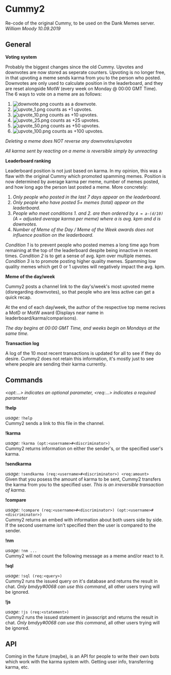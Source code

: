 # Cummy2

Re-code of the original Cummy, to be used on the Dank Memes server. <br>
_William Moody 10.09.2019_ <br>

## General

**Voting system**

Probably the biggest changes since the old Cummy. Upvotes and downvotes are now stored as seperate counters. Upvoting is no longer free, in that upvoting a meme sends karma from you to the person who posted. Downvotes are only used to calculate position in the leaderboard, and they are reset alongside MotW (every week on Monday @ 00:00 GMT Time). The 6 ways to vote on a meme are as follows:

1. ![downvote.png](https://i.imgur.com/Z7iqkc3.png) counts as a downvote.
2. ![upvote_1.png](https://i.imgur.com/BkOxSG1.png) counts as +1 upvotes.
3. ![upvote_10.png](https://i.imgur.com/IvHxEaJ.png) counts as +10 upvotes.
4. ![upvote_25.png](https://i.imgur.com/G5dX1cD.png) counts as +25 upvotes.
5. ![upvote_50.png](https://i.imgur.com/4C3kecD.png) counts as +50 upvotes.
6. ![upvote_100.png](https://i.imgur.com/zYcoMMR.png) counts as +100 upvotes.

_Deleting a meme does NOT reverse any downvotes/upvotes_

_All karma sent by reacting on a meme is reversible simply by unreacting_

**Leaderboard ranking**

Leaderboard position is not just based on karma. In my opinion, this was a flaw with the original Cummy which promoted spamming memes. Position is now determined by average karma per meme, number of memes posted, and how long ago the person last posted a meme. More concretely:

1. _Only people who posted in the last 7 days appear on the leaderboard._
2. _Only people who have posted 5+ memes (total) appear on the leaderboard._
3. _People who meet conditions 1. and 2. are then ordered by `A = a-(d/10)` (A = adjusted average karma per meme) where a is avg. kpm and d is downvotes._
4. _Number of Meme of the Day / Meme of the Week awards does not influence position on the leaderboard._

_Condition 1_ is to prevent people who posted memes a long time ago from remaining at the top of the leaderboard despite being innactive in recent times. _Condition 2_ is to get a sense of avg. kpm over multiple memes. _Condition 3_ is to promote posting higher quality memes. Spamming low quality memes which get 0 or 1 upvotes will negatively impact the avg. kpm.

**Meme of the day/week**

Cummy2 posts a channel link to the day's/week's most upvoted meme (disregarding downvotes), so that people who are less active can get a quick recap.

At the end of each day/week, the author of the respective top meme recives a MotD or MotW award (Displays near name in leaderboard/karma/comparisons).

_The day begins at 00:00 GMT Time, and weeks begin on Mondays at the same time._

**Transaction log**

A log of the 10 most recent transactions is updated for all to see if they do desire. Cummy2 does not retain this information, it's mostly just to see where people are sending their karma currently.

## Commands
_\<opt:...\> indicates an optional parameter, \<req:...\> indicates a required parameter_

**!help**

_usage:_ `!help` <br>
Cummy2 sends a link to this file in the channel.


**!karma**

_usage:_ `!karma (opt:<username>#<discriminator>)` <br>
Cummy2 returns information on either the sender's, or the specified user's karma.


**!sendkarma**

_usage:_ `!sendkarma (req:<username>#<discriminator>) <req:amount>` <br>
Given that you posess the amount of karma to be sent, Cummy2 transfers the karma from you to the specified user. 
_This is an irreversible transaction of karma._

**!compare**

_usage:_ `!compare (req:<username>#<discriminator>) (opt:<username>#<discriminator>)` <br>
Cummy2 returns an embed with information about both users side by side. If the second username isn't specified then the user is compared to the sender.

**!nm**

_usage:_ `!nm ...` <br>
Cummy2 will not count the following message as a meme and/or react to it.

**!sql**

_usage:_ `!sql (req:<query>)` <br>
Cummy2 runs the issued query on it's database and returns the result in chat. *Only bmdyy#0068 can use this command*, all other users trying will be ignored.

**!js**

_usage:_ `!js (req:<statement>)` <br>
Cummy2 runs the issued statement in javascript and returns the result in chat. *Only bmdyy#0068 can use this command*, all other users trying will be ignored.

## API

Coming in the future (maybe), is an API for people to write their own bots which work with the karma system with. Getting user info, transferring karma, etc.
